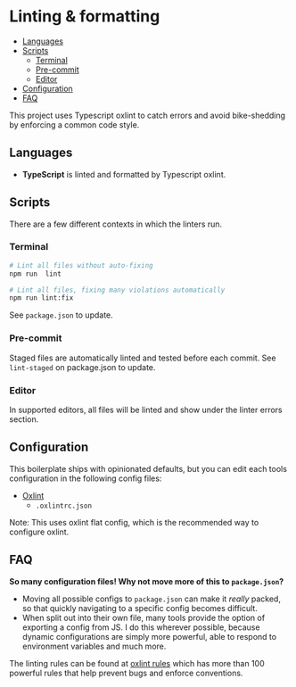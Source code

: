 # Linting & formatting

- [Languages](#languages)
- [Scripts](#scripts)
    - [Terminal](#terminal)
    - [Pre-commit](#pre-commit)
    - [Editor](#editor)
- [Configuration](#configuration)
- [FAQ](#faq)

This project uses Typescript oxlint to catch errors and avoid bike-shedding by enforcing a common code
style.

## Languages

- **TypeScript** is linted and formatted by Typescript oxlint.

## Scripts

There are a few different contexts in which the linters run.

### Terminal

```bash
# Lint all files without auto-fixing
npm run  lint
```

```bash
# Lint all files, fixing many violations automatically
npm run lint:fix
```

See `package.json` to update.

### Pre-commit

Staged files are automatically linted and tested before each commit. See `lint-staged` on package.json to update.

### Editor

In supported editors, all files will be linted and show under the linter errors section.

## Configuration

This boilerplate ships with opinionated defaults, but you can edit each tools configuration in the following config
files:

- [Oxlint](https://oxc.rs/docs/guide/usage/linter/config.html)
    - `.oxlintrc.json`

Note: This uses oxlint flat config, which is the recommended way to configure oxlint.

## FAQ

**So many configuration files! Why not move more of this to `package.json`?**

- Moving all possible configs to `package.json` can make it _really_ packed, so that quickly navigating to a specific
  config becomes difficult.
- When split out into their own file, many tools provide the option of exporting a config from JS. I do this wherever
  possible, because dynamic configurations are simply more powerful, able to respond to environment variables and much
  more.

The linting rules can be found at [oxlint rules](https://oxc.rs/docs/guide/usage/linter/rules.html) which
has more than 100 powerful rules that help prevent bugs and enforce conventions.
